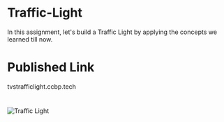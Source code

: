 # Traffic-Light
In this assignment, let's build a Traffic Light by applying the concepts we learned till now.

# Published Link
tvstrafficlight.ccbp.tech

#
![Traffic Light](https://github.com/peninsula101/Traffic-Light/assets/108569220/1e88feb4-d4e8-46dc-812f-07b91bbbdc65)
